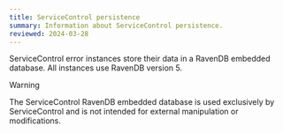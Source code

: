 ```yaml
---
title: ServiceControl persistence
summary: Information about ServiceControl persistence.
reviewed: 2024-03-28
---
```


ServiceControl error instances store their data in a RavenDB embedded database. All instances use RavenDB version 5.

> [!WARNING]
> The ServiceControl RavenDB embedded database is used exclusively by ServiceControl and is not intended for external manipulation or modifications.
